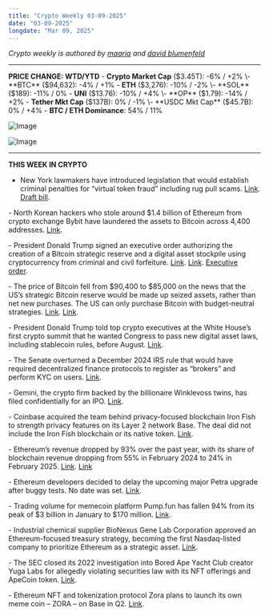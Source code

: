 ```yaml
---
title: "Crypto Weekly 03-09-2025"
date: "03-09-2025"
longdate: "Mar 09, 2025"
---
```


*Crypto weekly is authored by [maaria](https://x.com/maariabajwa) and [david blumenfeld](https://x.com/serdave_eth)*

---
**PRICE CHANGE: WTD/YTD**
\- **Crypto Market Cap** ($3.45T): -6% / +2%
\- **BTC** ($94,632): -4% / +1%
\- **ETH** ($3,276): -10% / -2%
\- **SOL** ($189): -11% / 0%
\- **UNI** ($13.76): -10% / +4%
\- **OP** ($1.79): -14% / +2%
\- **Tether Mkt Cap** ($137B): 0% / -1%
\- **USDC Mkt Cap** ($45.7B): 0% / +4%
\- **BTC / ETH Dominance**: 54% / 11%

![Image](/images/03-09-2025-1.png)

![Image](/images/03-09-2025-2.png)

---
**THIS WEEK IN CRYPTO**
- New York lawmakers have introduced legislation that would establish criminal penalties for “virtual token fraud” including rug pull scams. [Link](https://cointelegraph.com/news/ny-bill-criminalize-crypto-fraud-rug-pulls-amid-memecoin-scandals). [Draft bill](https://assembly.state.ny.us/leg/?default_fld=&bn=A06515&term=2025&Summary=Y&Actions=Y&Text=Y&Committee%26nbspVotes=Y&Floor%26nbspVotes=Y). 

\- North Korean hackers who stole around $1.4 billion of Ethereum from crypto exchange Bybit have laundered the assets to Bitcoin across 4,400 addresses. [Link](https://techcrunch.com/2025/03/04/hackers-launder-most-of-bybits-stolen-crypto-worth-1-4-billion/). 

\- President Donald Trump signed an executive order authorizing the creation of a Bitcoin strategic reserve and a digital asset stockpile using cryptocurrency from criminal and civil forfeiture. [Link](https://unchainedcrypto.com/trump-establishes-strategic-bitcoin-reserve-and-digital-asset-stockpile/). [Link](https://fortune.com/crypto/2025/03/07/white-house-us-crypto-reserve-bitcoin-david-sacks/). [Executive order](https://www.whitehouse.gov/presidential-actions/2025/03/establishment-of-the-strategic-bitcoin-reserveand-united-states-digital-asset-stockpile/). 

\- The price of Bitcoin fell from $90,400 to $85,000 on the news that the US’s strategic Bitcoin reserve would be made up seized assets, rather than net new purchases. The US can only purchase Bitcoin with budget-neutral strategies. [Link](https://fortune.com/crypto/2025/03/07/bitcoin-price-drop-trump-strategic-crypto-reserve/). [Link](https://www.bloomberg.com/news/newsletters/2025-03-06/trump-s-crypto-reserve-plan-failed-to-cheer-up-wrecked-traders?srnd=phx-crypto). 

\- President Donald Trump told top crypto executives at the White House’s first crypto summit that he wanted Congress to pass new digital asset laws, including stablecoin rules, before August. [Link](https://fortune.com/crypto/2025/03/07/donald-trump-crypto-summit-bitcoin-reserve-digital-asset-stockpile/). 

\- The Senate overturned a December 2024 IRS rule that would have required decentralized finance protocols to register as “brokers” and perform KYC on users. [Link](https://decrypt.co/308659/us-senate-votes-to-overturn-controversial-crypto-tax-reporting-rule). 

\- Gemini, the crypto firm backed by the billionaire Winklevoss twins, has filed confidentially for an IPO. [Link](https://www.bloomberg.com/news/articles/2025-03-07/winklevoss-twins-gemini-is-said-to-file-confidentially-for-ipo?srnd=phx-crypto). 

\- Coinbase acquired the team behind privacy-focused blockchain Iron Fish to strength privacy features on its Layer 2 network Base. The deal did not include the Iron Fish blockchain or its native token. [Link](https://www.coindesk.com/markets/2025/03/07/coinbase-acquires-iron-fish-team-to-boost-privacy-to-boost-privacy-on-base). 

\- Ethereum’s revenue dropped by 93% over the past year, with its share of blockchain revenue dropping from 55% in February 2024 to 24% in February 2025. [Link](https://www.vaneck.com/us/en/blogs/digital-assets/matthew-sigel-vaneck-crypto-monthly-recap-for-february-2025/?cid=28489765/ANYSRG4&mkt_tok=NDEwLVhPUi02NzMAAAGZCvLA2n0gGLCuBpODE-YNXtJBg9k2V8FEV4PadExlCh3T5Dh2QhbmoFqXgUUYYDVNkVXVH-UCRK73fkYVbxJF9N2EIOyPavNEevSElNjT8-v1175E#ethereum). [Link](https://www.dlnews.com/articles/defi/ethereum-upgrade-offers-hope-after-2024-decline-vaneck-says/)

\- Ethereum developers decided to delay the upcoming major Petra upgrade after buggy tests. No date was set. [Link](https://www.coindesk.com/tech/2025/03/06/ethereum-developers-extend-pectra-test-window-following). 

\- Trading volume for memecoin platform Pump.fun has fallen 94% from its peak of $3 billion in January to $170 million. [Link](https://www.theblock.co/post/344275/pump-fun-trading-volume-nosedives-94-as-memecoin-mania-cools). 

\- Industrial chemical supplier BioNexus Gene Lab Corporation approved an Ethereum-focused treasury strategy, becoming the first Nasdaq-listed company to prioritize Ethereum as a strategic asset. [Link](https://decrypt.co/308883/nasdaq-listed-bionexus-becomes-first-public-firm-to-approve-ethereum-treasury). 

\- The SEC closed its 2022 investigation into Bored Ape Yacht Club creator Yuga Labs for allegedly violating securities law with its NFT offerings and ApeCoin token. [Link](https://decrypt.co/308539/bored-ape-creator-yuga-labs-says-sec-closing-investigation-in-huge-win-for-nft-sector). 

\- Ethereum NFT and tokenization protocol Zora plans to launch its own meme coin – ZORA – on Base in Q2. [Link](https://decrypt.co/308511/ethereum-nft-protocol-zora-reveals-token-airdrop-plans).